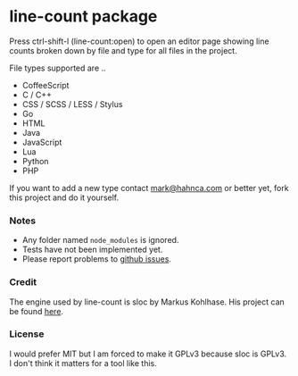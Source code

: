 # line-count package

Press ctrl-shift-l (line-count:open) to open an editor page showing line counts broken down by file and type for all files in the project.

File types supported are ..

- CoffeeScript
- C / C++
- CSS / SCSS / LESS / Stylus
- Go
- HTML
- Java
- JavaScript
- Lua
- Python
- PHP

If you want to add a new type contact mark@hahnca.com or better yet, fork this project and do it yourself.

### Notes

- Any folder named `node_modules` is ignored.
- Tests have not been implemented yet.
- Please report problems to [github issues](https://github.com/mark-hahn/line-count/issues).

### Credit
The engine used by line-count is sloc by Markus Kohlhase.  His project can be found [here](https://github.com/flosse/sloc).

### License
I would prefer MIT but I am forced to make it GPLv3 because sloc is GPLv3.  I don't think it matters for a tool like this.
